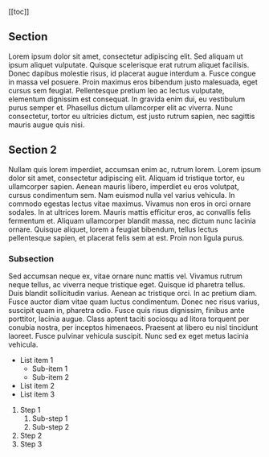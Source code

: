 [[toc]]

## Section

Lorem ipsum dolor sit amet, consectetur adipiscing elit. Sed aliquam ut ipsum aliquet vulputate. Quisque scelerisque erat rutrum aliquet facilisis. Donec dapibus molestie risus, id placerat augue interdum a. Fusce congue in massa vel posuere. Proin maximus eros bibendum justo malesuada, eget cursus sem feugiat. Pellentesque pretium leo ac lectus vulputate, elementum dignissim est consequat. In gravida enim dui, eu vestibulum purus semper et. Phasellus dictum ullamcorper elit ac viverra. Nunc consectetur, tortor eu ultricies dictum, est justo rutrum sapien, nec sagittis mauris augue quis nisi.


## Section 2

Nullam quis lorem imperdiet, accumsan enim ac, rutrum lorem. Lorem ipsum dolor sit amet, consectetur adipiscing elit. Aliquam id tristique tortor, eu ullamcorper sapien. Aenean mauris libero, imperdiet eu eros volutpat, cursus condimentum sem. Nam euismod nulla vel varius vehicula. In commodo egestas lectus vitae maximus. Vivamus non eros in orci ornare sodales. In at ultrices lorem. Mauris mattis efficitur eros, ac convallis felis fermentum et. Aliquam ullamcorper blandit massa, nec dictum nunc lacinia ornare. Quisque aliquet, lorem a feugiat bibendum, tellus lectus pellentesque sapien, et placerat felis sem at est. Proin non ligula purus.


### Subsection

Sed accumsan neque ex, vitae ornare nunc mattis vel. Vivamus rutrum neque tellus, ac viverra neque tristique eget. Quisque id pharetra tellus. Duis blandit sollicitudin varius. Aenean ac tristique orci. In ac pretium diam. Fusce auctor diam vitae quam luctus condimentum. Donec nec risus varius, suscipit quam in, pharetra odio. Fusce quis risus dignissim, finibus ante porttitor, lacinia augue. Class aptent taciti sociosqu ad litora torquent per conubia nostra, per inceptos himenaeos. Praesent at libero eu nisl tincidunt laoreet. Fusce pulvinar vehicula suscipit. Nunc sed ex eget metus lacinia vehicula.


* List item 1
    * Sub-item 1
    * Sub-item 2
* List item 2
* List item 3

1. Step 1
    1. Sub-step 1
    2. Sub-step 2
2. Step 2
3. Step 3
